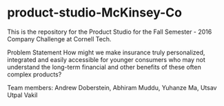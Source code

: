 # product-studio-McKinsey-Co
This is the repository for the Product Studio for the Fall Semester - 2016 Company Challenge at Cornell Tech.

Problem Statement
How might we make insurance truly personalized, integrated and easily accessible for younger consumers who may not understand the long-term financial and other benefits of these often complex products?

Team members:
Andrew Doberstein, Abhiram Muddu, Yuhanze Ma, Utsav Utpal Vakil


